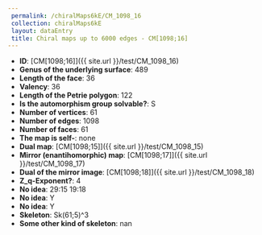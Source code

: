 ```yaml
--- 
 permalink: /chiralMaps6kE/CM_1098_16 
 collection: chiralMaps6kE
 layout: dataEntry
 title: Chiral maps up to 6000 edges - CM[1098;16]
---
```


- **ID**: [CM[1098;16]]({{ site.url }}/test/CM_1098_16)
- **Genus of the underlying surface**: 489
- **Length of the face**: 36
- **Valency**: 36
- **Length of the Petrie polygon**: 122
- **Is the automorphism group solvable?**: S
- **Number of vertices**: 61
- **Number of edges**: 1098
- **Number of faces**: 61
- **The map is self-**: none
- **Dual map**: [CM[1098;15]]({{ site.url }}/test/CM_1098_15)
- **Mirror (enantihomorphic) map**: [CM[1098;17]]({{ site.url }}/test/CM_1098_17)
- **Dual of the mirror image**: [CM[1098;18]]({{ site.url }}/test/CM_1098_18)
- **Z_q-Exponent?**: 4
- **No idea**:  29:15 19:18
- **No idea**: Y
- **No idea**: Y
- **Skeleton**: Sk(61;5)^3
- **Some other kind of skeleton**: nan
